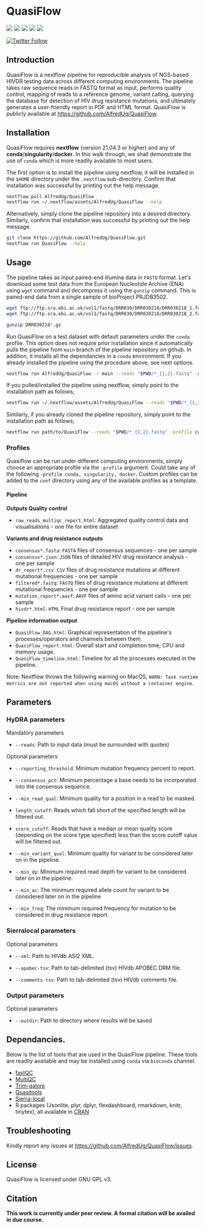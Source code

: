 # QuasiFlow

[![](https://img.shields.io/badge/nextflow-21.04.1-yellowgreen)](https://www.nextflow.io)
[![](https://img.shields.io/badge/uses-singularity-brightgreen)](https://docs.sylabs.io/guides/3.0/user-guide/installation.html)
[![](https://img.shields.io/badge/uses-docker-orange)](https://docs.docker.com/get-docker)
[![](https://img.shields.io/badge/uses-conda-yellowgreen)](https://docs.conda.io/projects/conda/en/latest/user-guide/install/index.html)
[![](https://img.shields.io/badge/License-GPLv3-blue.svg)](https://www.gnu.org/licenses/gpl-3.0)

[![Twitter Follow](https://img.shields.io/twitter/follow/alfred_ug.svg?style=social)](https://twitter.com/alfred_ug) 

## Introduction

QuasiFlow is a nextflow pipeline for reproducible analysis of NGS-based HIVDR testing data across different computing environments. The pipeline takes raw sequence reads in FASTQ format as input, performs quality control, mapping of reads to a reference genome, variant calling, querying the database for detection of HIV drug resistance mutations, and ultimately generates a user-friendly report in PDF and HTML format. QuasiFlow is publicly available at https://github.com/AlfredUg/QuasiFlow. 

## Installation

QuasiFlow requires **nextflow** (version 21.04.3 or higher) and any of **conda**/**singularity**/**docker**. In this walk through, we shall demonstrate the use of `conda` which is more readily available to most users.

The first option is to install the pipeline using nextflow, it will be installed in the `$HOME` directory under the `.nextflow` sub-directory. Confirm that installation was successful by printing out the help message.

```bash
nextflow pull AlfredUg/QuasiFlow
nextflow run ~/.nextflow/assets/AlfredUg/QuasiFlow --help
```

Alternatively, simply clone the pipeline repository into a desired directory. Similarly, confirm that installation was successful by printing out the help message.
```bash
git clone https://github.com/AlfredUg/QuasiFlow.git
nextflow run QuasiFlow --help
```

## Usage

The pipeline takes as input paired-end illumina data in `FASTQ` format. Let's download some test data from the European Nucleotide Archive (ENA) using `wget` command and decompress it using the `gunzip` command. This is paired-end data from a single sample of bioProject PRJDB3502.

```bash
wget ftp://ftp.sra.ebi.ac.uk/vol1/fastq/DRR030/DRR030218/DRR030218_1.fastq.gz 
wget ftp://ftp.sra.ebi.ac.uk/vol1/fastq/DRR030/DRR030218/DRR030218_2.fastq.gz 
```

```bash
gunzip DRR030218*.gz
```
Run QuasiFlow on a test dataset with default parameters under the `conda` profile. This option does not require prior installation since it automatically pulls the pipeline from `main` branch of the pipeline repository on github. In addition, it installs all the dependancies in a `conda` environment. If you already installed the pipeline using the procedure above, see next options.

```bash
nextflow run AlfredUg/QuasiFlow -r main --reads "$PWD/*_{1,2}.fastq" -profile conda
```

If you pulled/installed the pipeline using nextflow, simply point to the installation path as follows;
```bash
nextflow run ~/.nextflow/assets/AlfredUg/QuasiFlow --reads "$PWD/*_{1,2}.fastq" -profile conda
```

Similarly, if you already cloned the pipeline repository, simply point to the installation path as follows;
```bash
nextflow run path/to/QuasiFlow --reads "$PWD/*_{1,2}.fastq" -profile conda
```

### Profiles

Quasiflow can be run under different computing environments, simply choose an appropriate profile via the `-profile` argument. Could take any of the following `-profile conda, singularity, docker`. Custom profiles can be added to the `conf` directory using any of the available profiles as a template.

#### Pipeline 

**Outputs Quality control**

* `raw_reads_multiqc_report.html`: Aggregated quality control data and visualisations - one file for entire dataset

**Variants and drug resistance outputs**

* `consensus*.fasta`: `FASTA` files of consensus sequences - one per sample
* `consensus*.json`: `JSON` files of detailed HIV drug resistance analysis - one per sample
* `dr_report*.csv`: `CSV` files of drug resistance mutations at different mutational frequencies - one per sample
* `filtered*.fastq`: `FASTQ` files of drug resistance mutations at different mutational frequencies - one per sample
* `mutation_report*.aavf`: `AAVF` files of amino acid variant calls - one per sample
* `hivdr*.html`: `HTML` Final drug resistance report - one per sample

**Pipeline information output**

* `QuasiFlow_DAG.html`: Graphical representation of the pipeline's processes/operators and channels between them.
* `QuasiFlow_report.html`: Overall start and completion time, CPU and memory usage.
* `QuasiFlow_timeline.html`: Timeline for all the processes executed in the pipeline.

Note: Nextflow throws the following warning on MacOS, `WARN: Task runtime metrics are not reported when using macOS without a container engine`. 

## Parameters

### HyDRA parameters

Mandatory parameters

* `--reads`: Path to input data (must be surrounded with quotes)

Optional parameters

* `--reporting_threshold`: Minimum mutation frequency percent to report.

* `--consensus_pct`: Minimum percentage a base needs to be incorporated into the consensus sequence.

* `--min_read_qual`: Minimum quality for a position in a read to be masked.	     

* `length_cutoff`: Reads which fall short of the specified length will be filtered out.

* `score_cutoff`: Reads that have a median or mean quality score (depending on the score type specified) less than the score cutoff value will be filtered out.

* `--min_variant_qual`: Minimum quality for variant to be considered later on in the pipeline.

* `--min_dp`: Minimum required read depth for variant to be considered later on in the pipeline.

* `--min_ac`: The minimum required allele count for variant to be considered later on in the pipeline

* `--min_freq`: The minimum required frequency for mutation to be considered in drug resistance report.


### Sierralocal parameters

Optional parameters

* `--xml`: Path to HIVdb ASI2 XML.

* `--apobec-tsv`: Path to tab-delimited (tsv) HIVdb APOBEC DRM file.

* `--comments-tsv`: Path to tab-delimited (tsv) HIVdb comments file.


### Output parameters

Optional parameters

* `--outdir`: Path to directory where results will be saved 

## Dependancies.

Below is the list of tools that are used in the QuasiFlow pipeline. These tools are readliy available and may be installed using `conda` via `bioconda` channel.

+ [fastQC](http://www.bioinformatics.babraham.ac.uk/projects/fastqc)
+ [MultiQC](https://multiqc.info/)
+ [Trim-galore](https://github.com/FelixKrueger/TrimGalore)
+ [Quasitools](https://phac-nml.github.io/quasitools/)
+ [Sierra-local](https://github.com/PoonLab/sierra-local)
+ R packages (Jsonlite, plyr, dplyr, flexdashboard, rmarkdown, knitr, tinytex), all available in [CRAN](https://cran.r-project.org/)

## Troubleshooting

Kindly report any issues at https://github.com/AlfredUg/QuasiFlow/issues.

## License

QuasiFlow is licensed under GNU GPL v3.

## Citation

**This work is currently under peer review. A formal citation will be availed in due course.**

